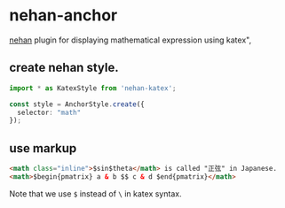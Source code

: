 # nehan-anchor

[nehan](https://github.com/tategakibunko/nehan) plugin for displaying mathematical expression using katex",


## create nehan style.

```typescript
import * as KatexStyle from 'nehan-katex';

const style = AnchorStyle.create({
  selector: "math"
});
```

## use markup

```html
<math class="inline">$sin$theta</math> is called "正弦" in Japanese.
<math>$begin{pmatrix} a & b $$ c & d $end{pmatrix}</math>
```

Note that we use `$` instead of `\` in katex syntax.
